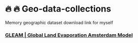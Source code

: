 # :fire: :fire: Geo-data-collections
Memory geographic dataset download link for myself

### [GLEAM | Global Land Evaporation Amsterdam Model](https://www.gleam.eu/)
